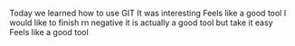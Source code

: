 Today we learned how to use GIT 
It was interesting
Feels like a good tool
I would like to finish rn
negative
it is actually a good tool but take it easy
Feels like a good tool
